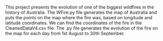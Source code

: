 This project presents the evolution of one of the biggest wildfires in the history of Australia. The WFire.py file generates the map of Australia and puts the points on the map where the fire was, based on longitude and latitude coordinates. We can find the coordinates of the fire in the CleanedDataV4.csv file. The .py file generates the evolution of the fire on the map for each day from 1st August to 30th September.
